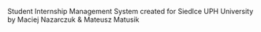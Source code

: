 Student Internship Management System created for Siedlce UPH University
by Maciej Nazarczuk & Mateusz Matusik
